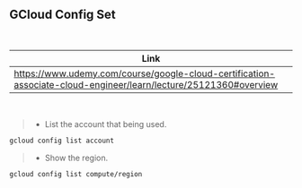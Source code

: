 ## GCloud Config Set

<br />

| Link |
| ---- |
| https://www.udemy.com/course/google-cloud-certification-associate-cloud-engineer/learn/lecture/25121360#overview |

<br />

> - List the account that being used.

```sh
gcloud config list account
```

> - Show the region.

```sh
gcloud config list compute/region
```

